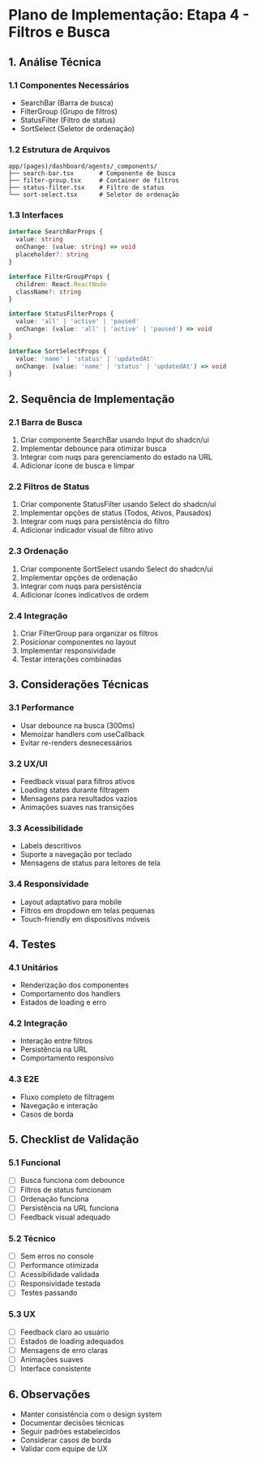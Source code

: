 # Plano de Implementação: Etapa 4 - Filtros e Busca

## 1. Análise Técnica

### 1.1 Componentes Necessários
- SearchBar (Barra de busca)
- FilterGroup (Grupo de filtros)
- StatusFilter (Filtro de status)
- SortSelect (Seletor de ordenação)

### 1.2 Estrutura de Arquivos
```
app/(pages)/dashboard/agents/_components/
├── search-bar.tsx       # Componente de busca
├── filter-group.tsx     # Container de filtros
├── status-filter.tsx    # Filtro de status
└── sort-select.tsx      # Seletor de ordenação
```

### 1.3 Interfaces
```typescript
interface SearchBarProps {
  value: string
  onChange: (value: string) => void
  placeholder?: string
}

interface FilterGroupProps {
  children: React.ReactNode
  className?: string
}

interface StatusFilterProps {
  value: 'all' | 'active' | 'paused'
  onChange: (value: 'all' | 'active' | 'paused') => void
}

interface SortSelectProps {
  value: 'name' | 'status' | 'updatedAt'
  onChange: (value: 'name' | 'status' | 'updatedAt') => void
}
```

## 2. Sequência de Implementação

### 2.1 Barra de Busca
1. Criar componente SearchBar usando Input do shadcn/ui
2. Implementar debounce para otimizar busca
3. Integrar com nuqs para gerenciamento do estado na URL
4. Adicionar ícone de busca e limpar

### 2.2 Filtros de Status
1. Criar componente StatusFilter usando Select do shadcn/ui
2. Implementar opções de status (Todos, Ativos, Pausados)
3. Integrar com nuqs para persistência do filtro
4. Adicionar indicador visual de filtro ativo

### 2.3 Ordenação
1. Criar componente SortSelect usando Select do shadcn/ui
2. Implementar opções de ordenação
3. Integrar com nuqs para persistência
4. Adicionar ícones indicativos de ordem

### 2.4 Integração
1. Criar FilterGroup para organizar os filtros
2. Posicionar componentes no layout
3. Implementar responsividade
4. Testar interações combinadas

## 3. Considerações Técnicas

### 3.1 Performance
- Usar debounce na busca (300ms)
- Memoizar handlers com useCallback
- Evitar re-renders desnecessários

### 3.2 UX/UI
- Feedback visual para filtros ativos
- Loading states durante filtragem
- Mensagens para resultados vazios
- Animações suaves nas transições

### 3.3 Acessibilidade
- Labels descritivos
- Suporte a navegação por teclado
- Mensagens de status para leitores de tela

### 3.4 Responsividade
- Layout adaptativo para mobile
- Filtros em dropdown em telas pequenas
- Touch-friendly em dispositivos móveis

## 4. Testes

### 4.1 Unitários
- Renderização dos componentes
- Comportamento dos handlers
- Estados de loading e erro

### 4.2 Integração
- Interação entre filtros
- Persistência na URL
- Comportamento responsivo

### 4.3 E2E
- Fluxo completo de filtragem
- Navegação e interação
- Casos de borda

## 5. Checklist de Validação

### 5.1 Funcional
- [ ] Busca funciona com debounce
- [ ] Filtros de status funcionam
- [ ] Ordenação funciona
- [ ] Persistência na URL funciona
- [ ] Feedback visual adequado

### 5.2 Técnico
- [ ] Sem erros no console
- [ ] Performance otimizada
- [ ] Acessibilidade validada
- [ ] Responsividade testada
- [ ] Testes passando

### 5.3 UX
- [ ] Feedback claro ao usuário
- [ ] Estados de loading adequados
- [ ] Mensagens de erro claras
- [ ] Animações suaves
- [ ] Interface consistente

## 6. Observações
- Manter consistência com o design system
- Documentar decisões técnicas
- Seguir padrões estabelecidos
- Considerar casos de borda
- Validar com equipe de UX 